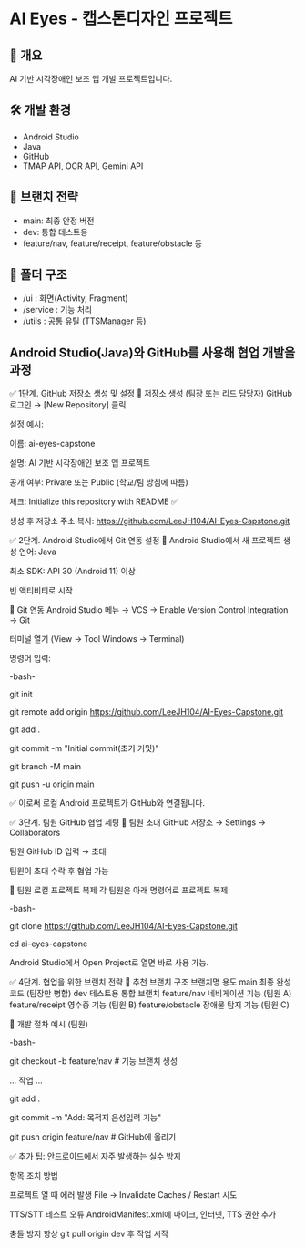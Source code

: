 # AI Eyes - 캡스톤디자인 프로젝트

## 📱 개요
AI 기반 시각장애인 보조 앱 개발 프로젝트입니다.

## 🛠 개발 환경
- Android Studio
- Java
- GitHub
- TMAP API, OCR API, Gemini API

## 🧱 브랜치 전략
- main: 최종 안정 버전
- dev: 통합 테스트용
- feature/nav, feature/receipt, feature/obstacle 등

## 📁 폴더 구조
- /ui : 화면(Activity, Fragment)
- /service : 기능 처리
- /utils : 공통 유틸 (TTSManager 등)


## Android Studio(Java)와 GitHub를 사용해 협업 개발을 과정

✅ 1단계. GitHub 저장소 생성 및 설정
🔸 저장소 생성 (팀장 또는 리드 담당자)
GitHub 로그인 → [New Repository] 클릭

설정 예시:

이름: ai-eyes-capstone

설명: AI 기반 시각장애인 보조 앱 프로젝트

공개 여부: Private 또는 Public (학교/팀 방침에 따름)

체크: Initialize this repository with README ✅

생성 후 저장소 주소 복사: https://github.com/LeeJH104/AI-Eyes-Capstone.git


✅ 2단계. Android Studio에서 Git 연동 설정
🔸 Android Studio에서 새 프로젝트 생성
언어: Java

최소 SDK: API 30 (Android 11) 이상

빈 액티비티로 시작

🔸 Git 연동
Android Studio 메뉴 → VCS → Enable Version Control Integration → Git

터미널 열기 (View → Tool Windows → Terminal)

명령어 입력:


-bash-

git init

git remote add origin https://github.com/LeeJH104/AI-Eyes-Capstone.git

git add .

git commit -m "Initial commit(초기 커밋)"

git branch -M main

git push -u origin main


✅ 이로써 로컬 Android 프로젝트가 GitHub와 연결됩니다.


✅ 3단계. 팀원 GitHub 협업 세팅
🔸 팀원 초대
GitHub 저장소 → Settings → Collaborators

팀원 GitHub ID 입력 → 초대

팀원이 초대 수락 후 협업 가능

🔸 팀원 로컬 프로젝트 복제
각 팀원은 아래 명령어로 프로젝트 복제:


-bash- 

git clone https://github.com/LeeJH104/AI-Eyes-Capstone.git

cd ai-eyes-capstone


Android Studio에서 Open Project로 열면 바로 사용 가능.


✅ 4단계. 협업을 위한 브랜치 전략
📁 추천 브랜치 구조
브랜치명	용도
main	최종 완성 코드 (팀장만 병합)
dev	테스트용 통합 브랜치
feature/nav	네비게이션 기능 (팀원 A)
feature/receipt	영수증 기능 (팀원 B)
feature/obstacle	장애물 탐지 기능 (팀원 C)


🔄 개발 절차 예시 (팀원)


-bash-

git checkout -b feature/nav       # 기능 브랜치 생성

... 작업 ...

git add .

git commit -m "Add: 목적지 음성입력 기능"

git push origin feature/nav       # GitHub에 올리기


✅ 추가 팁: 안드로이드에서 자주 발생하는 실수 방지

항목	조치 방법

프로젝트 열 때 에러 발생	File → Invalidate Caches / Restart 시도

TTS/STT 테스트 오류	AndroidManifest.xml에 마이크, 인터넷, TTS 권한 추가

충돌 방지	항상 git pull origin dev 후 작업 시작
